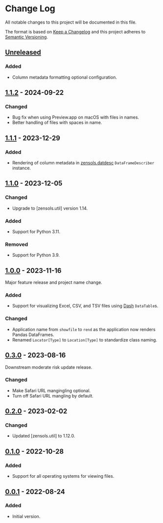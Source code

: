 # Change Log
All notable changes to this project will be documented in this file.

The format is based on [Keep a Changelog](http://keepachangelog.com/)
and this project adheres to [Semantic Versioning](http://semver.org/).


## [Unreleased]


### Added
- Column metadata formatting optional configuration.


## [1.1.2] - 2024-09-22
### Changed
- Bug fix when using Preview.app on macOS with files in names.
- Better handling of files with spaces in name.


## [1.1.1] - 2023-12-29
### Added
- Rendering of column metadata in [zensols.datdesc] `DataFrameDescriber`
  instance.


## [1.1.0] - 2023-12-05
### Changed
- Upgrade to [zensols.util] version 1.14.

### Added
- Support for Python 3.11.

### Removed
- Support for Python 3.9.


## [1.0.0] - 2023-11-16
Major feature release and project name change.

### Added
- Support for visualizing Excel, CSV, and TSV files using [Dash] `DataTable`s.

### Changed
- Application name from `showfile` to `rend` as the application now renders
  Pandas DataFrames.
- Renamed `Locator[Type]` to `Location[Type]` to standardize class naming.


## [0.3.0] - 2023-08-16
Downstream moderate risk update release.

### Changed
- Make Safari URL mangingling optional.
- Turn off Safari URL mangling by default.


## [0.2.0] - 2023-02-02
### Changed
- Updated [zensols.util] to 1.12.0.


## [0.1.0] - 2022-10-28
### Added
- Support for all operating systems for viewing files.


## [0.0.1] - 2022-08-24
### Added
- Initial version.


<!-- links -->
[Unreleased]: https://github.com/plandes/rend/compare/v1.1.2...HEAD
[1.1.2]: https://github.com/plandes/rend/compare/v1.1.1...v1.1.2
[1.1.1]: https://github.com/plandes/rend/compare/v1.1.0...v1.1.1
[1.1.0]: https://github.com/plandes/rend/compare/v1.0.0...v1.1.0
[1.0.0]: https://github.com/plandes/rend/compare/v0.3.0...v1.0.0
[0.3.0]: https://github.com/plandes/rend/compare/v0.1.1...v0.3.0
[0.2.0]: https://github.com/plandes/rend/compare/v0.1.0...v0.2.0
[0.1.0]: https://github.com/plandes/rend/compare/v0.0.1...v0.1.0
[0.0.1]: https://github.com/plandes/rend/compare/v0.0.0...v0.0.1

[Dash]: https://plotly.com/dash/
[zenbuild]: https://github.com/plandes/zenbuild
[zensols.datdesc]: https://github.com/plandes/datdesc
